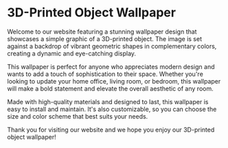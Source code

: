 <!--
Write me markdown content of website with wallpaper:

"A wallpaper with a simple graphic of a 3D-printed object, against a background of geometric shapes in complementary colors."

The header of the page should not be copy of the text but rather a real content of the website which is using this wallpaper.
-->

<!--font:Poppins-->

# 3D-Printed Object Wallpaper

Welcome to our website featuring a stunning wallpaper design that showcases a simple graphic of a 3D-printed object. The image is set against a backdrop of vibrant geometric shapes in complementary colors, creating a dynamic and eye-catching display.

This wallpaper is perfect for anyone who appreciates modern design and wants to add a touch of sophistication to their space. Whether you're looking to update your home office, living room, or bedroom, this wallpaper will make a bold statement and elevate the overall aesthetic of any room.

Made with high-quality materials and designed to last, this wallpaper is easy to install and maintain. It's also customizable, so you can choose the size and color scheme that best suits your needs.

Thank you for visiting our website and we hope you enjoy our 3D-printed object wallpaper!
